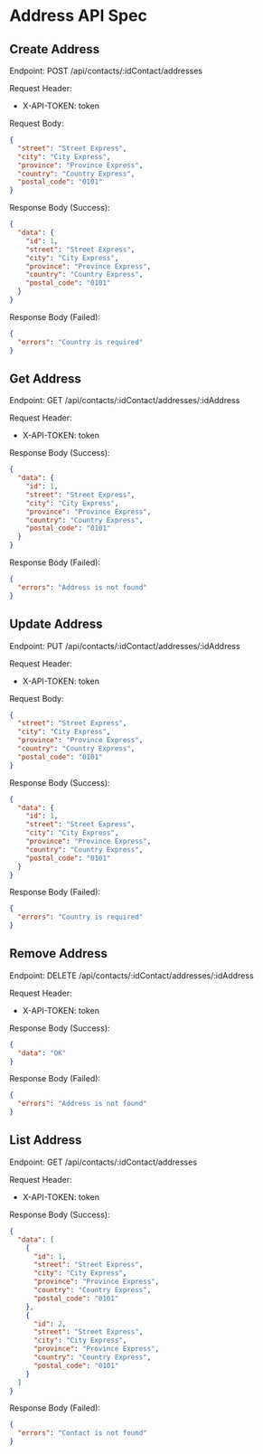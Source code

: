 # Address API Spec

## Create Address

Endpoint: POST /api/contacts/:idContact/addresses

Request Header:

- X-API-TOKEN: token

Request Body:

```json
{
  "street": "Street Express",
  "city": "City Express",
  "province": "Province Express",
  "country": "Country Express",
  "postal_code": "0101"
}
```

Response Body (Success):

```json
{
  "data": {
    "id": 1,
    "street": "Street Express",
    "city": "City Express",
    "province": "Province Express",
    "country": "Country Express",
    "postal_code": "0101"
  }
}
```

Response Body (Failed):

```json
{
  "errors": "Country is required"
}
```

## Get Address

Endpoint: GET /api/contacts/:idContact/addresses/:idAddress

Request Header:

- X-API-TOKEN: token

Response Body (Success):

```json
{
  "data": {
    "id": 1,
    "street": "Street Express",
    "city": "City Express",
    "province": "Province Express",
    "country": "Country Express",
    "postal_code": "0101"
  }
}
```

Response Body (Failed):

```json
{
  "errors": "Address is not found"
}
```

## Update Address

Endpoint: PUT /api/contacts/:idContact/addresses/:idAddress

Request Header:

- X-API-TOKEN: token

Request Body:

```json
{
  "street": "Street Express",
  "city": "City Express",
  "province": "Province Express",
  "country": "Country Express",
  "postal_code": "0101"
}
```

Response Body (Success):

```json
{
  "data": {
    "id": 1,
    "street": "Street Express",
    "city": "City Express",
    "province": "Province Express",
    "country": "Country Express",
    "postal_code": "0101"
  }
}
```

Response Body (Failed):

```json
{
  "errors": "Country is required"
}
```

## Remove Address

Endpoint: DELETE /api/contacts/:idContact/addresses/:idAddress

Request Header:

- X-API-TOKEN: token

Response Body (Success):

```json
{
  "data": "OK"
}
```

Response Body (Failed):

```json
{
  "errors": "Address is not found"
}
```

## List Address

Endpoint: GET /api/contacts/:idContact/addresses

Request Header:

- X-API-TOKEN: token

Response Body (Success):

```json
{
  "data": [
    {
      "id": 1,
      "street": "Street Express",
      "city": "City Express",
      "province": "Province Express",
      "country": "Country Express",
      "postal_code": "0101"
    },
    {
      "id": 2,
      "street": "Street Express",
      "city": "City Express",
      "province": "Province Express",
      "country": "Country Express",
      "postal_code": "0101"
    }
  ]
}
```

Response Body (Failed):

```json
{
  "errors": "Contact is not found"
}
```
